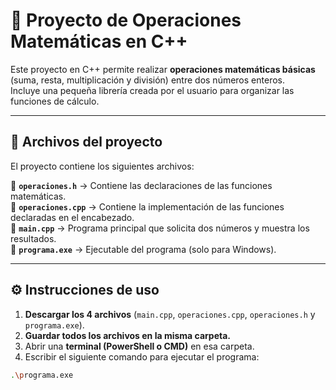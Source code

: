# 🧮 Proyecto de Operaciones Matemáticas en C++

Este proyecto en C++ permite realizar **operaciones matemáticas básicas** (suma, resta, multiplicación y división) entre dos números enteros.  
Incluye una pequeña librería creada por el usuario para organizar las funciones de cálculo.

---

## 📂 Archivos del proyecto

El proyecto contiene los siguientes archivos:


🔹 **`operaciones.h`** → Contiene las declaraciones de las funciones matemáticas.  
🔹 **`operaciones.cpp`** → Contiene la implementación de las funciones declaradas en el encabezado.  
🔹 **`main.cpp`** → Programa principal que solicita dos números y muestra los resultados.  
🔹 **`programa.exe`** → Ejecutable del programa (solo para Windows).

---

## ⚙️ Instrucciones de uso

1. **Descargar los 4 archivos** (`main.cpp`, `operaciones.cpp`, `operaciones.h` y `programa.exe`).
2. **Guardar todos los archivos en la misma carpeta.**
3. Abrir una **terminal (PowerShell o CMD)** en esa carpeta.
4. Escribir el siguiente comando para ejecutar el programa:

```bash
.\programa.exe
